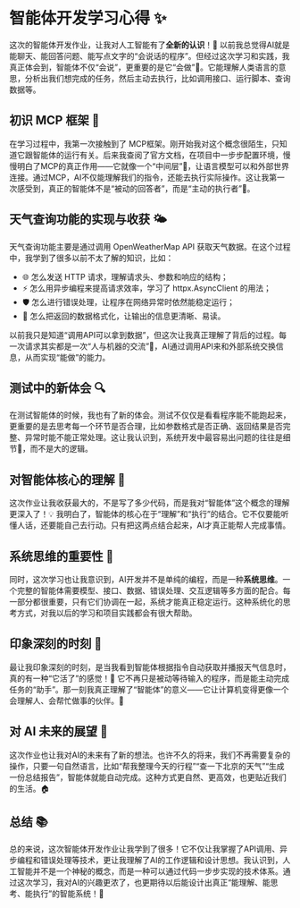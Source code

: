 # 智能体开发学习心得 ✨

这次的智能体开发作业，让我对人工智能有了**全新的认识**！🤯 以前我总觉得AI就是能聊天、能回答问题、能写点文字的“会说话的程序”。但经过这次学习和实践，我真正体会到，智能体不仅“会说”，更重要的是它“会做”💪。它能理解人类语言的意思，分析出我们想完成的任务，然后主动去执行，比如调用接口、运行脚本、查询数据等。

## 初识 MCP 框架 🔄

在学习过程中，我第一次接触到了 MCP框架。刚开始我对这个概念很陌生，只知道它跟智能体的运行有关。后来我查阅了官方文档，在项目中一步步配置环境，慢慢明白了MCP的真正作用——它就像一个“中间层”🌉，让语言模型可以和外部世界连接。通过MCP，AI不仅能理解我们的指令，还能去执行实际操作。这让我第一次感受到，真正的智能体不是“被动的回答者”，而是“主动的执行者”🚀。

## 天气查询功能的实现与收获 🌤️

天气查询功能主要是通过调用 OpenWeatherMap API 获取天气数据。在这个过程中，我学到了很多以前不太了解的知识，比如：

* 🌐 怎么发送 HTTP 请求，理解请求头、参数和响应的结构；
* ⚡ 怎么用异步编程来提高请求效率，学习了 httpx.AsyncClient 的用法；
* 🛡️ 怎么进行错误处理，让程序在网络异常时依然能稳定运行；
* 🎨 怎么把返回的数据格式化，让输出的信息更清晰、易读。

以前我只是知道“调用API可以拿到数据”，但这次让我真正理解了背后的过程。每一次请求其实都是一次“人与机器的交流”💬，AI通过调用API来和外部系统交换信息，从而实现“能做”的能力。

## 测试中的新体会 🔍

在测试智能体的时候，我也有了新的体会。测试不仅仅是看看程序能不能跑起来，更重要的是去思考每一个环节是否合理，比如参数格式是否正确、返回结果是否完整、异常时能不能正常处理。这让我认识到，系统开发中最容易出问题的往往是细节🎯，而不是大的逻辑。

## 对智能体核心的理解 🧠

这次作业让我收获最大的，不是写了多少代码，而是我对“智能体”这个概念的理解更深入了！💡 我明白了，智能体的核心在于“理解”和“执行”的结合。它不仅要能听懂人话，还要能自己去行动。只有把这两点结合起来，AI才真正能帮人完成事情。

## 系统思维的重要性 🤝

同时，这次学习也让我意识到，AI开发并不是单纯的编程，而是一种**系统思维**。一个完整的智能体需要模型、接口、数据、错误处理、交互逻辑等多方面的配合。每一部分都很重要，只有它们协调在一起，系统才能真正稳定运行。这种系统化的思考方式，对我以后的学习和项目实践都会有很大帮助。

## 印象深刻的时刻 🌟

最让我印象深刻的时刻，是当我看到智能体根据指令自动获取并播报天气信息时，真的有一种“它活了”的感觉！🎉 它不再只是被动等待输入的程序，而是能主动完成任务的“助手”。那一刻我真正理解了“智能体”的意义——它让计算机变得更像一个会理解人、会帮忙做事的伙伴。🤖

## 对 AI 未来的展望 🔮

这次作业也让我对AI的未来有了新的想法。也许不久的将来，我们不再需要复杂的操作，只要一句自然语言，比如“帮我整理今天的行程”“查一下北京的天气”“生成一份总结报告”，智能体就能自动完成。这种方式更自然、更高效，也更贴近我们的生活。🏠

## 总结 📚

总的来说，这次智能体开发作业让我学到了很多！它不仅让我掌握了API调用、异步编程和错误处理等技术，更让我理解了AI的工作逻辑和设计思想。我认识到，人工智能并不是一个神秘的概念，而是一种可以通过代码一步步实现的技术体系。通过这次学习，我对AI的兴趣更浓了，也更期待以后能设计出真正“能理解、能思考、能执行”的智能系统！🌈

